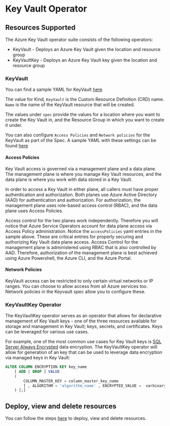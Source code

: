 # Key Vault Operator

## Resources Supported

The Azure Key Vault operator suite consists of the following operators:

- KeyVault - Deploys an Azure Key Vault given the location and resource group
- KeyVaultKey - Deploys an Azure Key Vault key given the location and resource group

### KeyVault

You can find a sample YAML for KeyVault [here](/config/samples/azure_v1alpha1_keyvault_simple.yaml)

The value for Kind, `KeyVault` is the Custom Resource Definition (CRD) name.
`Name` is the name of the KeyVault resource that will be created.

The values under `spec` provide the values for a location where you want to create the Key Vault in, and the Resource Group in which you want to create it under.

You can also configure `Access Policies` and `Network policies` for the KeyVault as part of the Spec. A sample YAML with these settings can be found [here](/config/samples/azure_v1alpha1_keyvault.yaml)

#### Access Policies

Key Vault access is governed via a management plane and a data plane.  The management plane is where you manage Key Vault resources, and the data plane is where you work with data stored in a Key Vault.  

In order to access a Key Vault in either plane, all callers must have proper authentication and authorization.  Both planes use Azure Active Directory (AAD) for authentication and authorization.  For authorization, the management plane uses role-based access control (RBAC), and the data plane uses Access Policies.

Access control for the two planes work independently.  Therefore you will notice that Azure Service Operators account for data plane access via Access Policy administration.  Notice the `accessPolicies` yaml entries in the sample above.  These are critical entries for properly securing and authorizing Key Vault data plane access.  Access Control for the management plane is administered using RBAC that is also controlled by AAD.  Therefore, authorization of the management plane is best achieved using Azure Powershell, the Azure CLI, and the Azure Portal.

#### Network Policies

KeyVault access can be restricted to only certain virtual networks or IP ranges. You can choose to allow access from all Azure services too. Network policies in the Keyvault spec allow you to configure these.

### KeyVaultKey Operator

The KeyVaultKey operator serves as an operator that allows for declarative management of Key Vault keys - one of the three resources available for storage and management in Key Vault; keys, secrets, and certificates.  Keys can be leveraged for various use cases.

For example, one of the most common use cases for Key Vault keys is [SQL Server Always Encrypted](https://docs.microsoft.com/sql/relational-databases/security/encryption/always-encrypted-database-engine) data encryption.  The KeyVaultKey operator will allow for generation of an key that can be used to leverage data encryption via managed keys in Key Vault:

```sql
ALTER COLUMN ENCRYPTION KEY key_name
    [ ADD | DROP ] VALUE
    (
        COLUMN_MASTER_KEY = column_master_key_name
        [ , ALGORITHM = 'algorithm_name' , ENCRYPTED_VALUE =  varbinary_literal ]
    ) [;]
```

## Deploy, view and delete resources

You can follow the steps [here](/docs/customresource.md) to deploy, view and delete resources.
